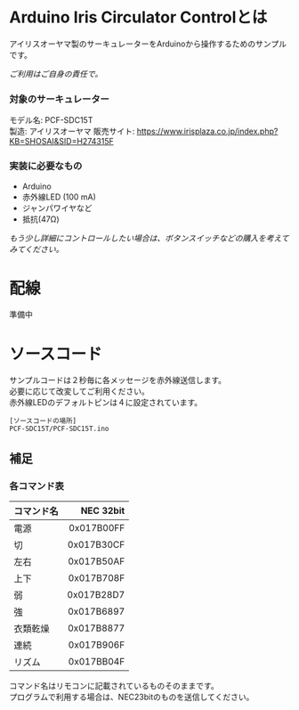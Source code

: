 # Arduino Iris Circulator Controlとは
アイリスオーヤマ製のサーキュレーターをArduinoから操作するためのサンプルです。  
  
_ご利用はご自身の責任で。_

### 対象のサーキュレーター 
モデル名: PCF-SDC15T  
製造: アイリスオーヤマ 
販売サイト: https://www.irisplaza.co.jp/index.php?KB=SHOSAI&SID=H274315F  

### 実装に必要なもの
* Arduino  
* 赤外線LED (100 mA)  
* ジャンパワイヤなど   
* 抵抗(47Ω)  
  
_もう少し詳細にコントロールしたい場合は、ボタンスイッチなどの購入を考えてみてください。_

# 配線
準備中

# ソースコード
サンプルコードは２秒毎に各メッセージを赤外線送信します。  
必要に応じて改変してご利用ください。  
赤外線LEDのデフォルトピンは４に設定されています。
```
[ソースコードの場所]
PCF-SDC15T/PCF-SDC15T.ino
```

## 補足
### 各コマンド表
|コマンド名|NEC 32bit|
|:-----------|------------:|
|電源|0x017B00FF|
|切|0x017B30CF|
|左右|0x017B50AF|
|上下|0x017B708F|
|弱|0x017B28D7|
|強|0x017B6897|
|衣類乾燥|0x017B8877|
|連続|0x017B906F|
|リズム|0x017BB04F|

コマンド名はリモコンに記載されているものそのままです。  
プログラムで利用する場合は、NEC23bitのものを送信してください。

